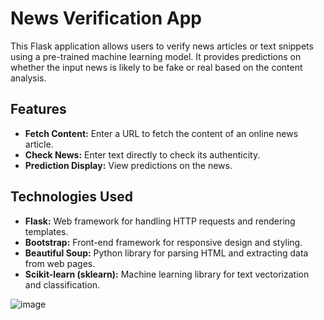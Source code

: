 # News Verification App

This Flask application allows users to verify news articles or text snippets using a pre-trained machine learning model. It provides predictions on whether the input news is likely to be fake or real based on the content analysis.

## Features
- **Fetch Content:** Enter a URL to fetch the content of an online news article.
- **Check News:** Enter text directly to check its authenticity.
- **Prediction Display:** View predictions on the news.

## Technologies Used
- **Flask:** Web framework for handling HTTP requests and rendering templates.
- **Bootstrap:** Front-end framework for responsive design and styling.
- **Beautiful Soup:** Python library for parsing HTML and extracting data from web pages.
- **Scikit-learn (sklearn):** Machine learning library for text vectorization and classification.

![image](https://github.com/sivani-l-r/fake-news-identifier/assets/109839211/82a3f09d-fb74-4ba2-8842-c17f9f342732)
